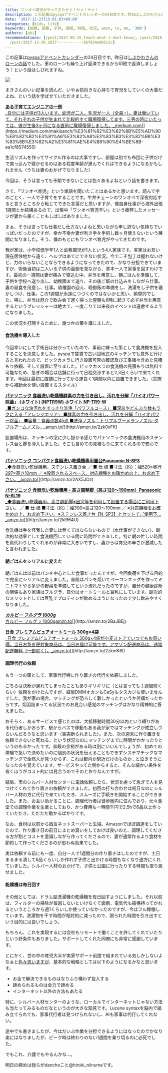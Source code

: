 ```yaml
---
title: ワンオペ育児がやってきたヤァ！ヤァ！ヤァ！
description: この記事はpyspaアドベントカレンダーの24日目です。昨日はしぶかわさんのローンの話でした。車のローンも繰り上げ返済できるから印税で返済しましょう！という話はしびれますね。
date: '2017-12-23T15:01:03+09:00'
categories: [kids, life]
keywords: [依頼, 設置, 子供, 週間, 時間, 状況, amzn, to, mm, '300']
authors: [aki]
recommendations: [/post/2017-05-25_teach-what-i-dont-know/, /post/2018-06-27_internet-for-kids/,
  /post/2017-12-30_2017------------bbf834e065c5/]
---
```


この記事は[pyspaアドベントカレンダー](https://adventar.org/calendars/2258)の24日目です。昨日は[しぶかわさんのローンの話](http://blog.shibu.jp/article/181920655.html)でした。車のローンも繰り上げ返済できるから印税で返済しましょう！という話はしびれますね。

![](/img/0__TuKban2IFxH4gge4.png)

まきさんのいい記事を読んだ、いやぁ前向きな心持ちで育児をしていくの大事だよね、という話を学ばせていただきました。

[**ある子育てエンジニアの一例**  
_自分には子供が3人います。幼児が二人、乳児が一人（全員♂）。妻は働いていて、それぞれの子供が生まれて比較的すぐ職場復帰してます。三男の時にいたっては、彼が生後3ヶ月になる直前に職場復帰しました。_medium.com](https://medium.com/makisanch/%E3%81%82%E3%82%8B%E5%AD%90%E8%82%B2%E3%81%A6%E3%82%A8%E3%83%B3%E3%82%B8%E3%83%8B%E3%82%A2%E3%81%AE%E4%B8%80%E4%BE%8B-ea1cf8574555 "https://medium.com/makisanch/%E3%81%82%E3%82%8B%E5%AD%90%E8%82%B2%E3%81%A6%E3%82%A8%E3%83%B3%E3%82%B8%E3%83%8B%E3%82%A2%E3%81%AE%E4%B8%80%E4%BE%8B-ea1cf8574555")[](https://medium.com/makisanch/%E3%81%82%E3%82%8B%E5%AD%90%E8%82%B2%E3%81%A6%E3%82%A8%E3%83%B3%E3%82%B8%E3%83%8B%E3%82%A2%E3%81%AE%E4%B8%80%E4%BE%8B-ea1cf8574555)

生活リズムを作ってサイクル作るのは大事ですし、部屋は別でも布団に子供だけで突っ込んで寝かせるのはある程度年齢が進んでくればできるようになるかもしれません（うちは妻のおかげでなりました）

今回は、そうは言っても予期できないことは色々あるよねという話を書きます。

さて、「ワンオペ育児」という単語を聞いたことはあるかと思います。読んで字のごとく、一人で子育てをすることです。牛丼チェーンのワンオペで深夜対応すると言うところから転じてできた言葉だと思いますが、僕自身仕事がら海外出張1週間とか結構あるので、出張中「ワンオペ育児辛い」という疲弊したメッセージが妻から届くこともしばしばありました。

まぁ、そうは言っても仕事だし仕方ないよねと思いながら申し訳ない気持ちでいっぱいだったのですが、幸か不幸か妻が利き手を手術し数ヶ月使えないという展開になりました。そう、僕のもとにもワンオペ育児がやってきたのです。

我が家は、小学校低学年1人と幼稚園児が1人という4人家族です。実家はお互い現在居住地から遠く、ヘルプはあてにできない状況。今でこそ包丁は握れないけど、力のいらないことならできるようになってきたので、かなり分担できていますが、術後当初は二人いる子供の面倒を見ながら、基本一人で家事を回すわけです。最初の一週間は妻が痛みで寝込む中、弁当を用意し、朝ごはんを準備して、子供を学校へ送り出し、幼稚園まで送り、その後ご飯の仕込みをしながら仕事。妻の昼食を用意し、仕事。幼稚園の迎え、晩御飯の準備をし、洗濯をし子供を寝かしつけ、仕事。この1週間が永遠につづくのではないかと思い、絶望的でした。特に、弁当は厄介で飲み会で遅く帰った翌朝も6時に起きて必ず弁当を用意するというプレッシャーは絶大で、一度こりて以来夜のイベントは遠慮するようになりました。

この状況を打開するために、幾つかの策を講じました。

#### 食洗機を導入した

今回幸いにして手術日は分かっていたので、事前に練った策として食洗機を投入することを決意しました。pyspaで賃貸で古い団地式のキッチンでも意外と行けると言われたので、ビックカメラに行き設置可否の確認及び工事諸々含めた見積もり依頼、そして設置に至りました。ビックカメラの食洗機の見積もりは無料で可能なため、急ぎの場合は店舗に行って日程交渉すると2,3日くらいで来てくれます。今回は最初に店舗に行ってから運良く1週間以内に設置できました。（窓際から補助台を使い設置するスタイル）

[**パナソニック 食器洗い乾燥機酵素の力を引き出し、汚れを分解「バイオパワー除菌」 (ホワイト) (NPTR9W) ホワイト NP-TR9-W**  
_■ガンコな油汚れをすっきり洗浄「パワフルコース」 ■深皿やどんぶり鉢もラクに入る「アレンジエリア」 ■酵素の力を引き出し、汚れを分解「バイオパワー除菌」 ■容量：食器点数45点 ■洗浄ノズル：トリプルブーメランノズル･ダブルアームノズル…_amzn.to](http://amzn.to/2zk0xFK "http://amzn.to/2zk0xFK")[](http://amzn.to/2zk0xFK)

設置場所は、キッチンの窓に少し掛かる感じでパナソニックの食洗機用のステンレス台と脚を導入しました。そこも含めての見積もりに来てくれるので安心です。

[**パナソニック コンパクト食器洗い乾燥機専用置台Panasonic N-SP3**  
_◆食器洗い乾燥機用、ステンレス置き台 ／ ■ 仕 様 ■寸法（約）：幅520×奥行297×高さ10mm ／ ※設置されるスペース、対応機種をお確かめの上、お求め下さい。_amzn.to](http://amzn.to/2AX5JOz "http://amzn.to/2AX5JOz")[](http://amzn.to/2AX5JOz)

[**パナソニック 食器洗い乾燥機用・高さ調整脚（高さ120～190mm）Panasonic N-SL19**  
_◆食器洗い乾燥器用、高さ調節脚※出窓等を利用して設置する場合にご利用下さい。 ／ ■ 仕 様 ■寸法（約）：幅300×高さ120～190mm ／ ※対応機種をお確かめの上、お求め下さい。※ステンレス置き台【N-SP3】とセットでご使用下…_amzn.to](http://amzn.to/2kI964U "http://amzn.to/2kI964U")[](http://amzn.to/2kI964U)

食洗機は手を怪我した妻には無くてはならないもので（水仕事ができない）、副次的な効果として食洗機回している間に時間ができました。特に朝の忙しい時間を肩代わりしてくれるのが非常に大きいですし、妻からは育児の辛さが激減したと言われました。

#### 朝ごはんをシリアルに変えた

朝ごはんは以前はパンを中心とした食事だったんですが、今回負荷を下げる目的で完全にシリアルに変えました。普段はパンを焼いてベーコンエッグを作ってミニトマトやら多少の野菜を準備してという流れだったのですが、自分の健康診断の関係もあり家族はフルグラ、自分はオートミールと豆乳にしています。副次的なメリットとしては豆乳でプロテインが飲めるようになったので少し飲みやすくなりました。

[**_カルビー フルグラ 1000g_**  
カルビー フルグラ 1000gamzn.to](http://amzn.to/2BaJBEj "http://amzn.to/2BaJBEj")[](http://amzn.to/2BaJBEj)

[**日食 プレミアムピュアオートミール 300g×4袋**  
_日食 プレミアムピュアオートミール 300g×4袋が小麦ストアでいつでもお買い得。当日お急ぎ便対象商品は、当日お届け可能です。アマゾン配送商品は、通常配送無料（一部除く）。_amzn.to](http://amzn.to/2zkmK6I "http://amzn.to/2zkmK6I")[](http://amzn.to/2zkmK6I)

#### 調理代行の依頼

もう一つの策として、家事代行特に作り置きの代行を依頼しました。

こちらは決断が遅れてしまったこともありギリギリに（とは言っても１週間前くらい）依頼をかけたんですが、結局DMMオカンもCaSyもタスカジも使いませんでした。我が家の場合、マッチングが恐ろしく難しかったというか苦痛だったからです。切羽詰まってる状況でのお見合い感覚のマッチングはかなり精神的に答えました。

おそらく、あるサービスで感じたのは、大抵移動時間30分以内という縛りがある代行者しかおらず、駅からバスで移動もある我が家ではマッチングが成立しづらいんだろうなと思います（事実断られました）。また、次の週末に作り置きを依頼できないと死ねる、という状況なのにマッチングまでに時間がかかったりというのも辛かったです。普段の余裕がある時は別にいいんでしょうが、初めての体験で急いで決めたいのに個別の状況を伝えることもできずシステマチックなマッチングで全然人が見つからず、これは都内か駅近だけのものか…と泣きそうになったのを覚えています。サービスやってた側からすると、そんな細かい条件を省くほうがコスト的には見合うのでそのとおりなんですが。

結局、市のシルバー人材センターに電話依頼したら、状況を慮って急ぎで人を見つけてくれて作り置きの依頼ができました。初回の打ち合わせは祝日なのにシルバー人材の方に代行で来ていただき、スムーズに手続きを開始することができました。また、お互い助かることに、調理代行者は徒歩圏内に住んでおり、元々食堂での調理作業を生業としており、かつ費用も一時間千円で2.5hで6品以上作っていただき、ただただ助かるばかりです。

なお、食材は以前から西友ネットスーパーと生協、Amazonでほぼ調達をしていたので、作り置き日の前日にまとめ買いをしておけば良いのと、調理してくださる方が割とコストを意識しながら作ってくださるので、妻が通常作るより食材を節約して作ってくださるのが思わぬ効果でした。

実は依頼する前にも一度、自分一人で1週間分の作り置きはしたのですが、土日まるまる潰して6品くらいしか作れず子供と出かける時間もなくなり途方にくれていました。シルバー人材のおかげで、子供と公園に行ったりする時間も取り戻せました。

#### 乾燥機は毎日回す

その他としては、ドラム型洗濯機の乾燥機を毎日回すようにしました。それ以前は、フィルターの掃除が毎回しないといけなくて面倒、電気代も結構持ってかれるというところから週1くらいしか使っていなかったのですが、今はフル稼働しています。洗濯物を干す時間が相対的に減ったので、限られた時間を引き出すという目的には良いでしょう。

もちろん、これを実現するには会社もリモートで働くことを許してくれていたりという好条件もありました。サポートしてくれた同僚にも非常に感謝しています。

とにかく、世の中の育児大半が実家サポート前提で組まれている気しかしないよなぁと[色々思いますが](https://twitter.com/drillbits/status/930244275672977408)、基本的な戦略としては以下のようになるかなと思います。

*   お金で解決できるものはなりふり構わず投入する
*   諦められるものは全力で諦める
*   インターネット以外の方法もあたる

特に、シルバー人材センターのような、ローカルでインターネットじゃない方法も当たってみるものだなというのが大きな知見です。Lucene syntaxを脳内で組み立てられても、家事代行者は見つけられないし、AIも家事は代行してくれない。

途中でも書きましたが、今はだいぶ作業を分担できるようにはなったのでかなり楽にはなりましたが、ピーク時は終わりのない1週間を乗り切るのに必死でした。

でもこれ、介護でもやるんかな…。

明日の締めは我らがdanchoこと@hiroki\_niinumaです。